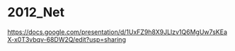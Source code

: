 # 2012_Net
https://docs.google.com/presentation/d/1UxFZ9h8X9JLlzv1Q6MgUw7sKEaX-x0T3vbqv-68DW2Q/edit?usp=sharing

